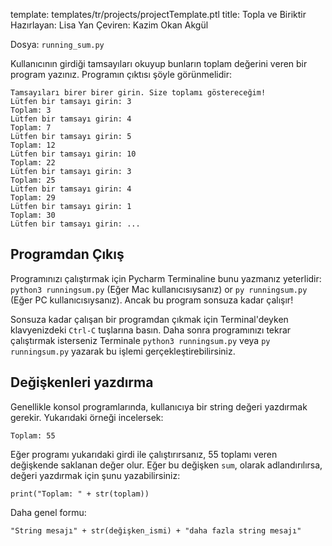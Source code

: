template: templates/tr/projects/projectTemplate.ptl
title: Topla ve Biriktir
Hazırlayan: Lisa Yan
Çeviren: Kazim Okan Akgül

Dosya: `running_sum.py`

Kullanıcının girdiği tamsayıları okuyup bunların toplam değerini veren bir program yazınız. Programın çıktısı şöyle görünmelidir:

```
Tamsayıları birer birer girin. Size toplamı göstereceğim!
Lütfen bir tamsayı girin: 3
Toplam: 3
Lütfen bir tamsayı girin: 4
Toplam: 7
Lütfen bir tamsayı girin: 5
Toplam: 12
Lütfen bir tamsayı girin: 10
Toplam: 22
Lütfen bir tamsayı girin: 3
Toplam: 25
Lütfen bir tamsayı girin: 4
Toplam: 29
Lütfen bir tamsayı girin: 1
Toplam: 30
Lütfen bir tamsayı girin: ...
```

## Programdan Çıkış

Programınızı çalıştırmak için Pycharm Terminaline bunu yazmanız yeterlidir: `python3 runningsum.py` (Eğer Mac kullanıcısıysanız)
or `py runningsum.py` (Eğer PC kullanıcısıysanız). Ancak bu program sonsuza kadar çalışır!

Sonsuza kadar çalışan bir programdan çıkmak için Terminal'deyken klavyenizdeki `Ctrl-C` tuşlarına basın. Daha sonra programınızı tekrar çalıştırmak isterseniz Terminale `python3 runningsum.py` veya `py runningsum.py` yazarak bu işlemi gerçekleştirebilirsiniz.

## Değişkenleri yazdırma

Genellikle konsol programlarında, kullanıcıya bir string değeri yazdırmak gerekir. Yukarıdaki örneği incelersek:

```
Toplam: 55
```

Eğer programı yukarıdaki girdi ile çalıştırırsanız, 55 toplamı veren değişkende saklanan değer olur. Eğer bu değişken `sum`, olarak adlandırılırsa, değeri yazdırmak için şunu yazabilirsiniz:

```
print("Toplam: " + str(toplam))
```

Daha genel formu:

```
"String mesajı" + str(değişken_ismi) + "daha fazla string mesajı"
```

